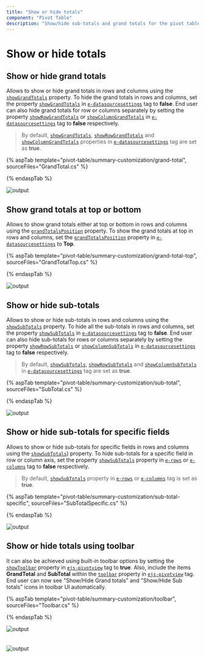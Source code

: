 ```yaml
---
title: "Show or hide totals"
component: "Pivot Table"
description: "Show/hide sub-totals and grand totals for the pivot table"
---
```


# Show or hide totals

## Show or hide grand totals

Allows to show or hide grand totals in rows and columns using the [`showGrandTotals`](https://help.syncfusion.com/cr/aspnetcore-js2/Syncfusion.EJ2.PivotView.PivotViewDataSourceSettings.html#Syncfusion_EJ2_PivotView_PivotViewDataSourceSettings_ShowGrandTotals) property. To hide the grand totals in rows and columns, set the property [`showGrandTotals`](https://help.syncfusion.com/cr/aspnetcore-js2/Syncfusion.EJ2.PivotView.PivotViewDataSourceSettings.html#Syncfusion_EJ2_PivotView_PivotViewDataSourceSettings_ShowGrandTotals) in [`e-datasourcesettings`](https://help.syncfusion.com/cr/aspnetcore-js2/Syncfusion.EJ2.PivotView.PivotViewDataSourceSettings.html) tag to **false**.
End user can also hide grand totals for row or columns separately by setting the property [`showRowGrandTotals`](https://help.syncfusion.com/cr/aspnetcore-js2/Syncfusion.EJ2.PivotView.PivotViewDataSourceSettings.html#Syncfusion_EJ2_PivotView_PivotViewDataSourceSettings_ShowRowGrandTotals) or [`showColumnGrandTotals`](https://help.syncfusion.com/cr/aspnetcore-js2/Syncfusion.EJ2.PivotView.PivotViewDataSourceSettings.html#Syncfusion_EJ2_PivotView_PivotViewDataSourceSettings_ShowColumnGrandTotals) in [`e-datasourcesettings`](https://help.syncfusion.com/cr/aspnetcore-js2/Syncfusion.EJ2.PivotView.PivotViewDataSourceSettings.html) tag to **false** respectively.

> By default, [`showGrandTotals`](https://help.syncfusion.com/cr/aspnetcore-js2/Syncfusion.EJ2.PivotView.PivotViewDataSourceSettings.html#Syncfusion_EJ2_PivotView_PivotViewDataSourceSettings_ShowGrandTotals), [`showRowGrandTotals`](https://help.syncfusion.com/cr/aspnetcore-js2/Syncfusion.EJ2.PivotView.PivotViewDataSourceSettings.html#Syncfusion_EJ2_PivotView_PivotViewDataSourceSettings_ShowRowGrandTotals) and [`showColumnGrandTotals`](https://help.syncfusion.com/cr/aspnetcore-js2/Syncfusion.EJ2.PivotView.PivotViewDataSourceSettings.html#Syncfusion_EJ2_PivotView_PivotViewDataSourceSettings_ShowColumnGrandTotals) properties in [`e-datasourcesettings`](https://help.syncfusion.com/cr/aspnetcore-js2/Syncfusion.EJ2.PivotView.PivotViewDataSourceSettings.html) tag are set as **true**.

{% aspTab template="pivot-table/summary-customization/grand-total", sourceFiles="GrandTotal.cs" %}

{% endaspTab %}

![output](images/grandtotal.png)

## Show grand totals at top or bottom

Allows to show grand totals either at top or bottom in rows and columns using the [`grandTotalsPosition`](https://help.syncfusion.com/cr/aspnetcore-js2/Syncfusion.EJ2.PivotView.PivotViewDataSourceSettings.html#Syncfusion_EJ2_PivotView_PivotViewDataSourceSettings_GrandTotalsPosition) property. To show the grand totals at top in rows and columns, set the [`grandTotalsPosition`](https://help.syncfusion.com/cr/aspnetcore-js2/Syncfusion.EJ2.PivotView.PivotViewDataSourceSettings.html#Syncfusion_EJ2_PivotView_PivotViewDataSourceSettings_GrandTotalsPosition) property in [`e-datasourcesettings`](https://help.syncfusion.com/cr/aspnetcore-js2/Syncfusion.EJ2.PivotView.PivotViewDataSourceSettings.html) to **Top**.

{% aspTab template="pivot-table/summary-customization/grand-total-top", sourceFiles="GrandTotalTop.cs" %}

{% endaspTab %}

![output](images/grand-totals-at-top.png)

## Show or hide sub-totals

Allows to show or hide sub-totals in rows and columns using the [`showSubTotals`](https://help.syncfusion.com/cr/aspnetcore-js2/Syncfusion.EJ2.PivotView.PivotViewDataSourceSettings.html#Syncfusion_EJ2_PivotView_PivotViewDataSourceSettings_ShowSubTotals) property. To hide all the sub-totals in rows and columns, set the property [`showSubTotals`](https://help.syncfusion.com/cr/aspnetcore-js2/Syncfusion.EJ2.PivotView.PivotViewDataSourceSettings.html#Syncfusion_EJ2_PivotView_PivotViewDataSourceSettings_ShowSubTotals) in [`e-datasourcesettings`](https://help.syncfusion.com/cr/aspnetcore-js2/Syncfusion.EJ2.PivotView.PivotViewDataSourceSettings.html) tag to **false**. End user can also hide sub-totals for rows or columns separately by setting the property [`showRowSubTotals`](https://help.syncfusion.com/cr/aspnetcore-js2/Syncfusion.EJ2.PivotView.PivotViewDataSourceSettings.html#Syncfusion_EJ2_PivotView_PivotViewDataSourceSettings_ShowRowSubTotals) or [`showColumnSubTotals`](https://help.syncfusion.com/cr/aspnetcore-js2/Syncfusion.EJ2.PivotView.PivotViewDataSourceSettings.html#Syncfusion_EJ2_PivotView_PivotViewDataSourceSettings_ShowColumnSubTotals) in [`e-datasourcesettings`](https://help.syncfusion.com/cr/aspnetcore-js2/Syncfusion.EJ2.PivotView.PivotViewDataSourceSettings.html) tag to **false** respectively.

> By default, [`showSubTotals`](https://help.syncfusion.com/cr/aspnetcore-js2/Syncfusion.EJ2.PivotView.PivotViewDataSourceSettings.html#Syncfusion_EJ2_PivotView_PivotViewDataSourceSettings_ShowRowSubTotals), [`showRowSubTotals`](https://help.syncfusion.com/cr/aspnetcore-js2/Syncfusion.EJ2.PivotView.PivotViewDataSourceSettings.html#Syncfusion_EJ2_PivotView_PivotViewDataSourceSettings_ShowRowSubTotals) and [`showColumnSubTotals`](https://help.syncfusion.com/cr/aspnetcore-js2/Syncfusion.EJ2.PivotView.PivotViewDataSourceSettings.html#Syncfusion_EJ2_PivotView_PivotViewDataSourceSettings_ShowColumnSubTotals) in [`e-datasourcesettings`](https://help.syncfusion.com/cr/aspnetcore-js2/Syncfusion.EJ2.PivotView.PivotViewDataSourceSettings.html) tag are set as **true**.

{% aspTab template="pivot-table/summary-customization/sub-total", sourceFiles="SubTotal.cs" %}

{% endaspTab %}

![output](images/sub-total.png)

## Show or hide sub-totals for specific fields

Allows to show or hide sub-totals for specific fields in rows and columns using the [`showSubTotals`](https://help.syncfusion.com/cr/aspnetcore-js2/Syncfusion.EJ2.PivotView.PivotViewRow.html#Syncfusion_EJ2_PivotView_PivotViewRow_ShowSubTotals)) property. To hide sub-totals for a specific field in row or column axis, set the property [`showSubTotals`](https://help.syncfusion.com/cr/aspnetcore-js2/Syncfusion.EJ2.PivotView.PivotViewRow.html#Syncfusion_EJ2_PivotView_PivotViewRow_ShowSubTotals) property in [`e-rows`](https://help.syncfusion.com/cr/aspnetcore-js2/Syncfusion.EJ2.PivotView.PivotViewRow.html) or [`e-columns`](https://help.syncfusion.com/cr/aspnetcore-js2/Syncfusion.EJ2.PivotView.ColumnsDataSourceSettings.html) tag to **false** respectively.

> By default, [`showSubTotals`](https://help.syncfusion.com/cr/aspnetcore-js2/Syncfusion.EJ2.PivotView.PivotViewRow.html#Syncfusion_EJ2_PivotView_PivotViewRow_ShowSubTotals) property in [`e-rows`](https://help.syncfusion.com/cr/aspnetcore-js2/Syncfusion.EJ2.PivotView.PivotViewRow.html) or [`e-columns`](https://help.syncfusion.com/cr/aspnetcore-js2/Syncfusion.EJ2.PivotView.ColumnsDataSourceSettings.html) tag is set as **true**.

{% aspTab template="pivot-table/summary-customization/sub-total-specific", sourceFiles="SubTotalSpecific.cs" %}

{% endaspTab %}

![output](images/subtotal2.png)

## Show or hide totals using toolbar

It can also be achieved using built-in toolbar options by setting the [`showToolbar`](https://help.syncfusion.com/cr/aspnetcore-js2/Syncfusion.EJ2.PivotView.PivotView.html#Syncfusion_EJ2_PivotView_PivotView_ShowToolbar) property in [`ejs-pivotview`](https://help.syncfusion.com/cr/aspnetcore-js2/Syncfusion.EJ2.PivotView.PivotView.html) tag to **true**. Also, include the items **GrandTotal** and **SubTotal** within the [`toolbar`](https://help.syncfusion.com/cr/aspnetcore-js2/Syncfusion.EJ2.PivotView.PivotView.html#Syncfusion_EJ2_PivotView_PivotView_Toolbar) property in [`ejs-pivotview`](https://help.syncfusion.com/cr/aspnetcore-js2/Syncfusion.EJ2.PivotView.PivotView.html) tag. End user can now see "Show/Hide Grand totals" and "Show/Hide Sub totals" icons in toolbar UI automatically.

{% aspTab template="pivot-table/summary-customization/toolbar", sourceFiles="Toolbar.cs" %}

{% endaspTab %}

<!-- markdownlint-disable MD012 -->
![output](images/grand_toolbar.png)
<br/>
<br/>
<br/>
![output](images/sub_toolbar.png)

